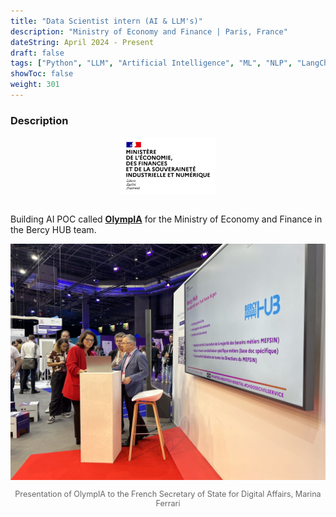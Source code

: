 ```yaml
---
title: "Data Scientist intern (AI & LLM's)"
description: "Ministry of Economy and Finance | Paris, France"
dateString: April 2024 - Present
draft: false
tags: ["Python", "LLM", "Artificial Intelligence", "ML", "NLP", "LangChain", "Streamlit", "Hugging Face 🤗"]
showToc: false
weight: 301
---
```


### Description

<div style="text-align: center;">
    <img src="/experience/bercy/mefsin_logo.png" alt="Devoteam logo" style="width: 30%; display: block; margin: 0 auto;">
</div>

<br>

Building AI POC called <a href="https://olympia.bhub.cloud" target="_blank">**OlympIA**</a> for the Ministry of Economy and Finance in the Bercy HUB team.

<div style="text-align: center;">
    <img src="/experience/bercy/vlad_marina_vivatech.jpg" alt="Description de l'image">
    <p style="font-size: 0.9em; color: #666;">Presentation of OlympIA to the French Secretary of State for Digital Affairs, Marina Ferrari</p>
</div>